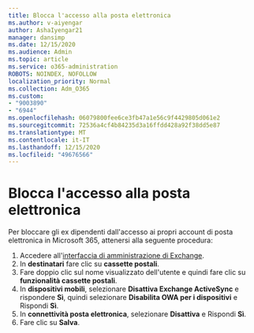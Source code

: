 ```yaml
---
title: Blocca l'accesso alla posta elettronica
ms.author: v-aiyengar
author: AshaIyengar21
manager: dansimp
ms.date: 12/15/2020
ms.audience: Admin
ms.topic: article
ms.service: o365-administration
ROBOTS: NOINDEX, NOFOLLOW
localization_priority: Normal
ms.collection: Adm_O365
ms.custom:
- "9003890"
- "6944"
ms.openlocfilehash: 06079800fee6ce3fb47a1e56c9f4429805d061e2
ms.sourcegitcommit: 72536a4cf4b84235d3a16ffdd428a92f38dd5e87
ms.translationtype: MT
ms.contentlocale: it-IT
ms.lasthandoff: 12/15/2020
ms.locfileid: "49676566"
---
```

# <a name="block-access-to-email"></a>Blocca l'accesso alla posta elettronica

Per bloccare gli ex dipendenti dall'accesso ai propri account di posta elettronica in Microsoft 365, attenersi alla seguente procedura:

1. Accedere all'[interfaccia di amministrazione di Exchange](https://go.microsoft.com/fwlink/?linkid=2138629).
1. In **destinatari** fare clic su **cassette postali**.
1. Fare doppio clic sul nome visualizzato dell'utente e quindi fare clic su **funzionalità cassette postali**.
1. In **dispositivi mobili**, selezionare **Disattiva Exchange ActiveSync** e rispondere **Sì**, quindi selezionare **Disabilita OWA per i dispositivi** e Rispondi **Sì**.
1. In **connettività posta elettronica**, selezionare **Disattiva** e Rispondi **Sì**.
1. Fare clic su **Salva**.
